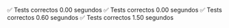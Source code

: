 ✅ Tests correctos
0.00 segundos
✅ Tests correctos
0.00 segundos
✅ Tests correctos
0.60 segundos
✅ Tests correctos
1.50 segundos
